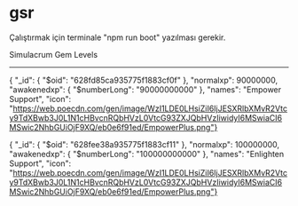 # gsr

Çalıştırmak için terminale "npm run boot" yazılması gerekir.


Simulacrum Gem Levels

----------------------------------------------------------------

{  "_id": {    "$oid": "628fd85ca935775f1883cf0f"  },  "normalxp": 90000000,  "awakenedxp": {    "$numberLong": "90000000000"  },  "names": "Empower Support",  "icon": "https://web.poecdn.com/gen/image/WzI1LDE0LHsiZiI6IjJESXRlbXMvR2Vtcy9TdXBwb3J0L1N1cHBvcnRQbHVzL0VtcG93ZXJQbHVzIiwidyI6MSwiaCI6MSwic2NhbGUiOjF9XQ/eb0e6f91ed/EmpowerPlus.png"}

{  "_id": {    "$oid": "628fee38a935775f1883cf11"  },  "normalxp": 100000000,  "awakenedxp": {    "$numberLong": "100000000000"  },  "names": "Enlighten Support",  "icon": "https://web.poecdn.com/gen/image/WzI1LDE0LHsiZiI6IjJESXRlbXMvR2Vtcy9TdXBwb3J0L1N1cHBvcnRQbHVzL0VtcG93ZXJQbHVzIiwidyI6MSwiaCI6MSwic2NhbGUiOjF9XQ/eb0e6f91ed/EmpowerPlus.png"}
